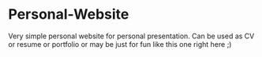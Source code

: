 # Personal-Website
Very simple personal website for personal presentation. Can be used as CV or resume or portfolio or may be just for fun like this one right here ;)
